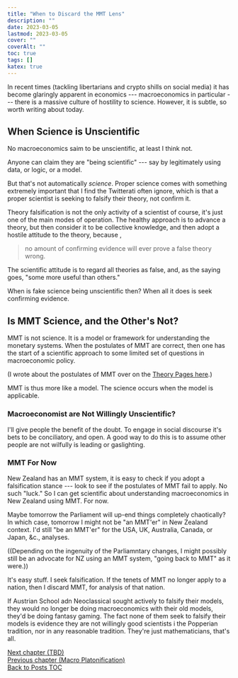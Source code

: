 ```yaml
---
title: "When to Discard the MMT Lens"
description: ""
date: 2023-03-05
lastmod: 2023-03-05
cover: ""
coverAlt: ""
toc: true
tags: []
katex: true
---
```


In recent times (tackling libertarians and crypto shills on social media) it has 
become glaringly apparent in economics --- macroeconomics in particular --- there is 
a massive culture of hostility to science. However, it is subtle, so worth writing 
about today.
 
## When Science is Unscientific

No macroeconomics saim to be unscientific, at least I think not.

Anyone can claim they are "being scientific" --- say by legitimately using data, 
or logic, or a model.

But that's not automatically *science*. Proper science comes with something extremely 
important that I find the Twitterati often ignore, which is that a proper scientist is 
seeking to falsify their theory, not confirm it.

Theory falsification is not the only activity of a scientist of course, it's just one 
of the main modes of operation. The healthy approach is to advance a theory, but then 
consider it to be collective knowledge, and then adopt a hostile attitude to the 
theory, because ,

> no amount of confirming evidence will ever prove a false theory wrong.

The scientific attitude is to regard all theories as false, and, as the saying goes, 
"some more useful than others."

When is fake science being unscientific then? When all it does is seek confirming 
evidence.


## Is MMT Science, and the Other's Not?

MMT is not science. It is a model or framework for understanding the monetary systems. 
When the postulates of MMT are correct, then one has the start of a scientific 
approach to some limited set of questions in macroeconomic policy.

(I wrote about the postulates of MMT over on the 
[Theory Pages here](/ohanga-pai/questions/1_basic_ohangapai/).)

MMT is thus more like a model. The science occurs when the model is applicable.


### Macroeconomist are Not Willingly Unscientific?

I'll give people the benefit of the doubt. To engage in social discourse it's bets to be conciliatory, and open. A good way to do this is to assume other people are not wilfully is leading or gaslighting.


### MMT For Now

New Zealand has an MMT system, it is easy to check if you adopt a falsification 
stance --- look to see if the postulates of MMT fail to apply.  No such "luck." 
So I can get scientific about understanding macroeconomics in New Zealand using MMT. 
For now.

Maybe tomorrow the Parliament will up-end things completely chaotically? In which 
case, tomorrow I might not be "an MMT'er" in New Zealand context. I'd still 
"be an MMT'er" for the USA, UK, Australia, Canada, or Japan, &c., analyses.

((Depending on the ingenuity of the Parliamntary changes, I might possibly still be 
an advocate for NZ using an MMT system, "going back to MMT" as it were.))

It's easy stuff. I seek falsification. If the tenets of MMT no longer apply to a 
nation, then I discard MMT, for analysis of that nation.

If Austrian School adn Neoclassical sought actively to falsify their models, they 
would no longer be doing macroeconomics with their old models, they'd be doing 
fantasy gaming. The fact none of them seek to falsify their models is evidence they 
are not willingly good scientists i the Popperian tradition, nor in any reasonable 
tradition. They're just mathematicians, that's all.

[Next chapter (TBD)](./)    
[Previous chapter (Macro Platonification)](../21_macro_platonification)  
[Back to Posts TOC](../)
